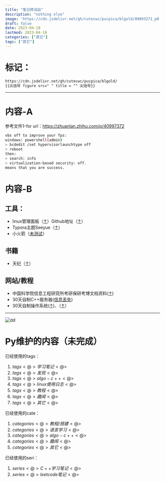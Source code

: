 ```yaml
---
title: "笔记停泊站"
description: "nothing else"
image: 'https://cdn.jsdelivr.net/gh/cutecwc/pucpica/blgold/89893271_p0.jpg?raw=true'
draft: false
date: 2023-04-18
lastmod: 2023-04-18
categories: ["其它"]
tags: ["其它"]
---
```


# 标记：

```markdown
https://cdn.jsdelivr.net/gh/cutecwc/pucpica/blgold/
{{尖括号 figure src=" " title = "" 尖括号}}
```

------------------

# 内容-A

参考文件1-for url：https://zhuanlan.zhihu.com/p/40997372

```BASH
vbs off to improve your fps:
windows: powershell(admin)
> bcdedit /set hypervisorlaunchtype off
> reboot
then:
> search: info
> virtualization-based security: off.
means that you are success.
```

# 内容-B

## 工具：

* linux管理面板（[↑](https://1Panel.cn/)）Github地址（[↑](https://github.com/1Panel-dev/1Panel)）
* Typora主题Seeyue（[↑](https://github.com/jinghu-moon/typora-see-yue-theme)）
* 小火箭（[未测试](https://www.hjtnt.pro/auth/register)）

## 书籍

* 天纪（[↑](https://www.youtube.com/playlist?list=PLLUE1tBkV8HZ3FxUNpbLX2FedJn7IkZ78)）

## 网站/教程

* 中国科学院信息工程研究所考研保研考博文档资料([↑](https://github.com/lixeon/iiecas-kaoyan-bo-docs))
* 30天自制C++服务器([信息丢失](https://cc.eelaina.cc/posts/new/))
* 30天自制操作系统([↑](https://github.com/yourtion/YOS))、（[↑](https://github.com/yourtion/30dayMakeOS)）


------------------


![dd](https://cdn.jsdelivr.net/gh/cutecwc/pucpica/y23m3/Screenshot_20230317_205607.png?raw=true)

# Py维护的内容（未完成）

已经使用的tags：

1. $tags<@>学习笔记<@>$
2. $tags<@>发现<@>$
3. $tags<@>algo-c++<@>$
4. $tags<@>linux使用日志<@>$
5. $tags<@>教程<@>$
6. $tags<@>趣闻<@>$
7. $tags<@>其它<@>$

已经使用的cate：

1. $categories<@>教程/搭建<@>$
2. $categories<@>语言学习<@>$
3. $categories<@>algo-c++<@>$
4. $categories<@>趣闻<@>$
5. $categories<@>其它<@>$

已经使用的seri：

1. $series<@>C++学习笔记<@>$
2. $series<@>leetcode笔记<@>$
